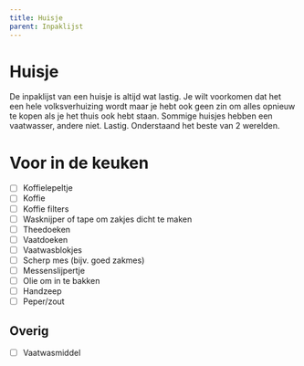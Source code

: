 ```yaml
---
title: Huisje
parent: Inpaklijst
---
```


# Huisje

De inpaklijst van een huisje is altijd wat lastig. Je wilt voorkomen dat het een hele volksverhuizing wordt maar je hebt ook geen zin om alles opnieuw te kopen als je het thuis ook hebt staan. Sommige huisjes hebben een vaatwasser, andere niet. Lastig. Onderstaand het beste van 2 werelden.

# Voor in de keuken

- [ ] Koffielepeltje
- [ ] Koffie
- [ ] Koffie filters
- [ ] Wasknijper of tape om zakjes dicht te maken
- [ ] Theedoeken
- [ ] Vaatdoeken
- [ ] Vaatwasblokjes
- [ ] Scherp mes (bijv. goed zakmes)
- [ ] Messenslijpertje
- [ ] Olie om in te bakken
- [ ] Handzeep
- [ ] Peper/zout

## Overig

- [ ] Vaatwasmiddel
